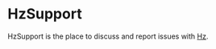 # HzSupport

HzSupport is the place to discuss and report issues with [Hz](https://cannerycoders.com/Hz).
